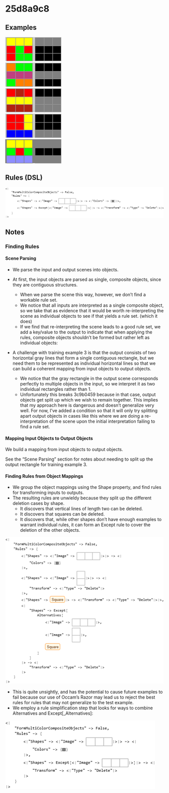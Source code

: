 # 25d8a9c8

## Examples

![ARC examples for 25d8a9c8](examples.png?raw=true)

## Rules (DSL)

![DSL rules for 25d8a9c8](rules.png?raw=true)

## Notes

### Finding Rules


#### Scene Parsing

* We parse the input and output scenes into objects.
* At first, the input objects are parsed as single, composite objects, since they are contiguous structures.
   * When we parse the scene this way, however, we don’t find a workable rule set.
   * We notice that all inputs are interpreted as a single composite object, so we take that as evidence that it would be worth re-interpreting the scene as individual objects to see if that yields a rule set. (which it does)
   * If we find that re-interpreting the scene leads to a good rule set, we add a key/value to the output to indicate that when applying the rules, composite objects shouldn’t be formed but rather left as individual objects:

* A challenge with training example 3 is that the output consists of two horizontal gray lines that form a single contiguous rectangle, but we need them to be represented as individual horizontal lines so that we can build a coherent mapping from input objects to output objects.
   * We notice that the gray rectangle in the output scene corresponds perfectly to multiple objects in the input, so we interpret it as two individual rectangles rather than 1.
   * Unfortunately this breaks 3c9b0459 because in that case, output objects get split up which we wish to remain together. This implies that my approach here is dangerous and doesn’t generalize very well. For now, I’ve added a condition so that it will only try splitting apart output objects in cases like this where we are doing a re-interpretation of the scene upon the initial interpretation failing to find a rule set.

#### Mapping Input Objects to Output Objects

We build a mapping from input objects to output objects.

See the “Scene Parsing” section for notes about needing to split up the output rectangle for training example 3.


#### Finding Rules from Object Mappings

* We group the object mappings using the Shape property, and find rules for transforming inputs to outputs.
* The resulting rules are unwieldy because they split up the different deletion cases by shape.
   * It discovers that vertical lines of length two can be deleted.
   * It discovers that squares can be deleted.
   * It discovers that, while other shapes don’t have enough examples to warrant individual rules, it can form an Except rule to cover the deletion of the other objects.


![image 1](image1.png?raw=true)

* This is quite unsightly, and has the potential to cause future examples to fail because our use of Occam’s Razor may lead us to reject the best rules for rules that may not generalize to the test example.
* We employ a rule simplification step that looks for ways to combine Alternatives and Except[_Alternatives]:


![image 2](image2.png?raw=true)
